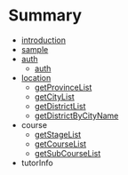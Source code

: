 # Summary

* [introduction](README.md)
* [sample](sample/getSearchFilterTypeList.md)
* [auth](auth.md)
   * [auth](auth.md)
* [location](location.md)
   * [getProvinceList](getprovincelist.md)
   * [getCityList](getcitylist.md)
   * [getDistrictList](getdistrictlist.md)
   * [getDistrictByCityName](getdistrictbycityname.md)
* course
   * [getStageList](getstagelist.md)
   * [getCourseList](getcourselist.md)
   * [getSubCourseList](getsubcourselist.md)
* tutorInfo

